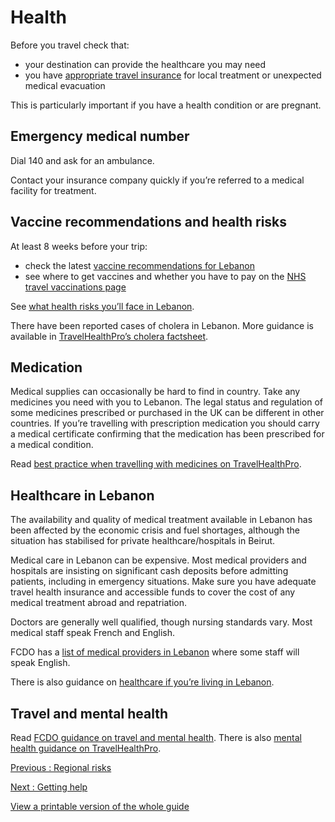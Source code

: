 # Health

Before you travel check that:

* your destination can provide the healthcare you may need
* you have [appropriate travel insurance](https://www.gov.uk/guidance/foreign-travel-insurance) for local treatment or unexpected medical evacuation

This is particularly important if you have a health condition or are pregnant.

## Emergency medical number

Dial 140 and ask for an ambulance.

Contact your insurance company quickly if you’re referred to a medical facility for treatment.

## Vaccine recommendations and health risks

At least 8 weeks before your trip:

* check the latest [vaccine recommendations for Lebanon](https://travelhealthpro.org.uk/country/126/lebanon#Vaccine_Recommendations)
* see where to get vaccines and whether you have to pay on the [NHS travel vaccinations page](https://www.nhs.uk/conditions/travel-vaccinations/)

See [what health risks you’ll face in Lebanon](https://travelhealthpro.org.uk/country/126/lebanon).

There have been reported cases of cholera in Lebanon. More guidance is available in [TravelHealthPro’s cholera factsheet](https://travelhealthpro.org.uk/factsheet/56/cholera).

## Medication

Medical supplies can occasionally be hard to find in country. Take any medicines you need with you to Lebanon. The legal status and regulation of some medicines prescribed or purchased in the UK can be different in other countries. If you’re travelling with prescription medication you should carry a medical certificate confirming that the medication has been prescribed for a medical condition.

Read [best practice when travelling with medicines on TravelHealthPro](https://travelhealthpro.org.uk/factsheet/43/medicines-abroad).

## Healthcare in Lebanon

The availability and quality of medical treatment available in Lebanon has been affected by the economic crisis and fuel shortages, although the situation has stabilised for private healthcare/hospitals in Beirut.

Medical care in Lebanon can be expensive. Most medical providers and hospitals are insisting on significant cash deposits before admitting patients, including in emergency situations. Make sure you have adequate travel health insurance and accessible funds to cover the cost of any medical treatment abroad and repatriation.

Doctors are generally well qualified, though nursing standards vary. Most medical staff speak French and English.

FCDO has a [list of medical providers in Lebanon](https://www.gov.uk/government/publications/lebanon-doctors/list-of-medical-facilities-in-lebanon) where some staff will speak English.

There is also guidance on [healthcare if you’re living in Lebanon](https://www.gov.uk/guidance/living-in-lebanon#healthcare-in-lebanon).

## Travel and mental health

Read [FCDO guidance on travel and mental health](https://www.gov.uk/guidance/foreign-travel-advice-for-people-with-mental-health-issues). There is also [mental health guidance on TravelHealthPro](https://travelhealthpro.org.uk/factsheet/85/travelling-with-mental-health-conditions).

[Previous
:
Regional risks](/foreign-travel-advice/lebanon/regional-risks)

[Next
:
Getting help](/foreign-travel-advice/lebanon/getting-help)

[View a printable version of the whole guide](/foreign-travel-advice/lebanon/print)